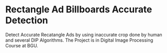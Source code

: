 # Rectangle Ad Billboards Accurate Detection
 Detect Accurate Recatangle Ads by using inaccurate crop done by human and several DIP Algorithms. The Project is in Digital Image Processing Course at BGU.
